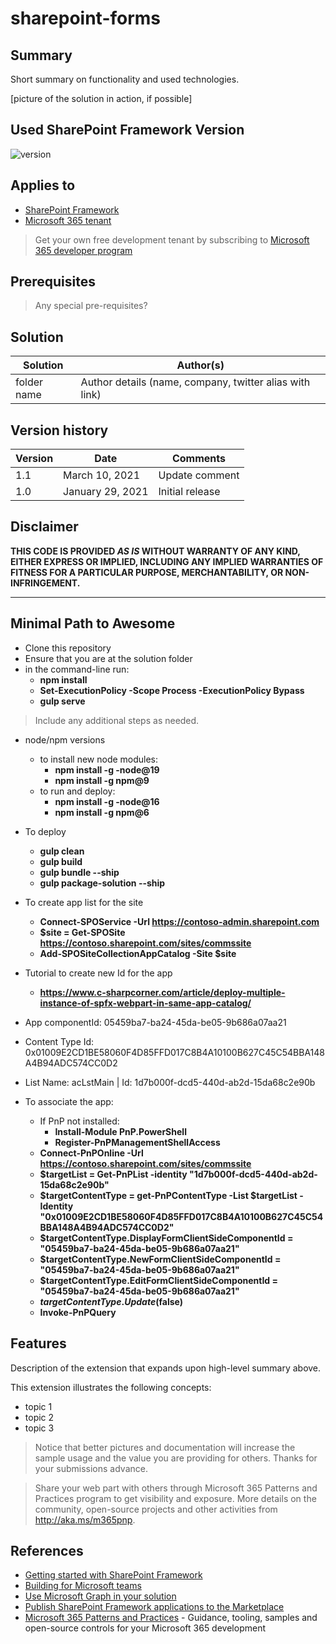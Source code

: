 # sharepoint-forms

## Summary

Short summary on functionality and used technologies.

[picture of the solution in action, if possible]

## Used SharePoint Framework Version

![version](https://img.shields.io/badge/version-1.16.1-green.svg)

## Applies to

- [SharePoint Framework](https://aka.ms/spfx)
- [Microsoft 365 tenant](https://docs.microsoft.com/en-us/sharepoint/dev/spfx/set-up-your-developer-tenant)

> Get your own free development tenant by subscribing to [Microsoft 365 developer program](http://aka.ms/o365devprogram)

## Prerequisites

> Any special pre-requisites?

## Solution

| Solution    | Author(s)                                               |
| ----------- | ------------------------------------------------------- |
| folder name | Author details (name, company, twitter alias with link) |

## Version history

| Version | Date             | Comments        |
| ------- | ---------------- | --------------- |
| 1.1     | March 10, 2021   | Update comment  |
| 1.0     | January 29, 2021 | Initial release |

## Disclaimer

**THIS CODE IS PROVIDED _AS IS_ WITHOUT WARRANTY OF ANY KIND, EITHER EXPRESS OR IMPLIED, INCLUDING ANY IMPLIED WARRANTIES OF FITNESS FOR A PARTICULAR PURPOSE, MERCHANTABILITY, OR NON-INFRINGEMENT.**

---

## Minimal Path to Awesome

- Clone this repository
- Ensure that you are at the solution folder
- in the command-line run:
  - **npm install**
  - **Set-ExecutionPolicy -Scope Process -ExecutionPolicy Bypass**
  - **gulp serve**

> Include any additional steps as needed.

- node/npm versions
  - to install new node modules:
    - **npm install -g -node@19**
    - **npm install -g npm@9**
  - to run and deploy:
    - **npm install -g -node@16**
    - **npm install -g npm@6**

- To deploy
  - **gulp clean**
  - **gulp build**
  - **gulp bundle --ship**
  - **gulp package-solution --ship**

- To create app list for the site
  - **Connect-SPOService -Url https://contoso-admin.sharepoint.com**
  - **$site = Get-SPOSite https://contoso.sharepoint.com/sites/commssite**
  - **Add-SPOSiteCollectionAppCatalog -Site $site**

- Tutorial to create new Id for the app
  - **https://www.c-sharpcorner.com/article/deploy-multiple-instance-of-spfx-webpart-in-same-app-catalog/**

- App componentId: 05459ba7-ba24-45da-be05-9b686a07aa21
- Content Type Id: 0x01009E2CD1BE58060F4D85FFD017C8B4A10100B627C45C54BBA148A4B94ADC574CC0D2
- List Name: acLstMain | Id: 1d7b000f-dcd5-440d-ab2d-15da68c2e90b

- To associate the app:
  - If PnP not installed:
    - **Install-Module PnP.PowerShell**
    - **Register-PnPManagementShellAccess**
  - **Connect-PnPOnline -Url https://contoso.sharepoint.com/sites/commssite**
  - **$targetList = Get-PnPList -identity "1d7b000f-dcd5-440d-ab2d-15da68c2e90b"**
  - **$targetContentType = get-PnPContentType -List $targetList -Identity "0x01009E2CD1BE58060F4D85FFD017C8B4A10100B627C45C54BBA148A4B94ADC574CC0D2"**
  - **$targetContentType.DisplayFormClientSideComponentId = "05459ba7-ba24-45da-be05-9b686a07aa21"**
  - **$targetContentType.NewFormClientSideComponentId = "05459ba7-ba24-45da-be05-9b686a07aa21"**
  - **$targetContentType.EditFormClientSideComponentId = "05459ba7-ba24-45da-be05-9b686a07aa21"**
  - **$targetContentType.Update($false)**
  - **Invoke-PnPQuery**

## Features

Description of the extension that expands upon high-level summary above.

This extension illustrates the following concepts:

- topic 1
- topic 2
- topic 3

> Notice that better pictures and documentation will increase the sample usage and the value you are providing for others. Thanks for your submissions advance.

> Share your web part with others through Microsoft 365 Patterns and Practices program to get visibility and exposure. More details on the community, open-source projects and other activities from http://aka.ms/m365pnp.

## References

- [Getting started with SharePoint Framework](https://docs.microsoft.com/en-us/sharepoint/dev/spfx/set-up-your-developer-tenant)
- [Building for Microsoft teams](https://docs.microsoft.com/en-us/sharepoint/dev/spfx/build-for-teams-overview)
- [Use Microsoft Graph in your solution](https://docs.microsoft.com/en-us/sharepoint/dev/spfx/web-parts/get-started/using-microsoft-graph-apis)
- [Publish SharePoint Framework applications to the Marketplace](https://docs.microsoft.com/en-us/sharepoint/dev/spfx/publish-to-marketplace-overview)
- [Microsoft 365 Patterns and Practices](https://aka.ms/m365pnp) - Guidance, tooling, samples and open-source controls for your Microsoft 365 development
